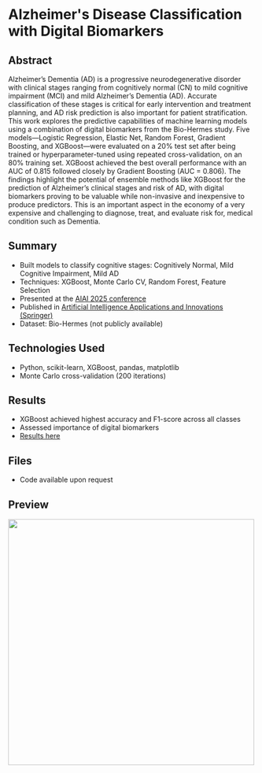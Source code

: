 # Alzheimer's Disease Classification with Digital Biomarkers
## Abstract
Alzheimer’s Dementia (AD) is a progressive neurodegenerative disorder with clinical stages ranging from cognitively normal (CN) to mild cognitive impairment (MCI) and mild Alzheimer’s Dementia (AD). Accurate classification of these stages is critical for early intervention and treatment planning, and AD risk prediction is also important for patient stratification. This work explores the predictive capabilities of machine learning models using a combination of digital biomarkers from the Bio-Hermes study. Five models—Logistic Regression, Elastic Net, Random Forest, Gradient Boosting, and XGBoost—were evaluated on a 20% test set after being trained or hyperparameter-tuned using repeated cross-validation, on an 80% training set. XGBoost achieved the best overall performance with an AUC of 0.815 followed closely by Gradient Boosting (AUC = 0.806). The findings highlight the potential of ensemble methods like XGBoost for the prediction of Alzheimer’s clinical stages and risk of AD, with digital biomarkers proving to be valuable while non-invasive and inexpensive to produce predictors. This is an important aspect in the economy of a very expensive and challenging to diagnose, treat, and evaluate risk for, medical condition such as Dementia.	 

## Summary

- Built models to classify cognitive stages: Cognitively Normal, Mild Cognitive Impairment, Mild AD  
- Techniques: XGBoost, Monte Carlo CV, Random Forest, Feature Selection  
- Presented at the [AIAI 2025 conference](https://ifipaiai.org/2025/)
- Published in [Artificial Intelligence Applications and Innovations (Springer)](https://link.springer.com/chapter/10.1007/978-3-031-96235-6_5)
- Dataset: Bio-Hermes (not publicly available)

## Technologies Used

- Python, scikit-learn, XGBoost, pandas, matplotlib  
- Monte Carlo cross-validation (200 iterations)

## Results

- XGBoost achieved highest accuracy and F1-score across all classes  
- Assessed importance of digital biomarkers
- [Results here](https://link.springer.com/chapter/10.1007/978-3-031-96235-6_5)

## Files

- Code available upon request

## Preview

<img src="docs/assets/preview.png" width="500"/>

